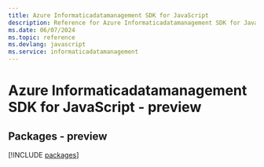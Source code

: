```yaml
---
title: Azure Informaticadatamanagement SDK for JavaScript
description: Reference for Azure Informaticadatamanagement SDK for JavaScript
ms.date: 06/07/2024
ms.topic: reference
ms.devlang: javascript
ms.service: informaticadatamanagement
---
```

# Azure Informaticadatamanagement SDK for JavaScript - preview
## Packages - preview
[!INCLUDE [packages](informaticadatamanagement-index.md)]